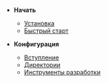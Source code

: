 * **Начать**
  * [Установка](ru/get-started/installation)
  * [Быстрый старт](ru/get-started/quick-start)

* **Конфигурация**
  * [Вступление](ru/configuration/introduction)
  * [Директории](ru/configuration/dirs)
  * [Инструменты разработки](ru/configuration/development-tools)
